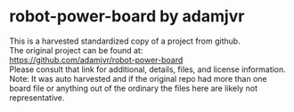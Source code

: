 
# robot-power-board by adamjvr  
This is a harvested standardized copy of a project from github.  
The original project can be found at:  
https://github.com/adamjvr/robot-power-board  
Please consult that link for additional, details, files, and license information.  
Note: It was auto harvested and if the original repo had more than one board file or anything out of the ordinary the files here are likely not representative.  
    